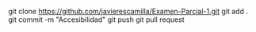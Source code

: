 git clone https://github.com/javierescamilla/Examen-Parcial-1.git
git add .
git commit -m "Accesibilidad"
git push
git pull request
